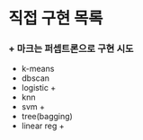 # 직접 구현 목록
### + 마크는 퍼셉트론으로 구현 시도
- k-means
- dbscan
- logistic +
- knn
- svm +
- tree(bagging)
- linear reg +
